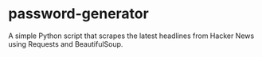# password-generator
A simple Python script that scrapes the latest headlines from Hacker News using Requests and BeautifulSoup.
